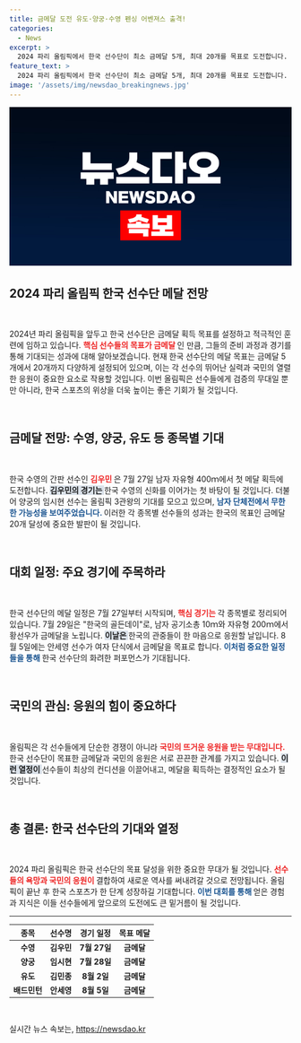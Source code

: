 ```yaml
---
title: 금메달 도전 유도·양궁·수영 펜싱 어벤져스 출격!
categories:
  - News
excerpt: >
  2024 파리 올림픽에서 한국 선수단이 최소 금메달 5개, 최대 20개를 목표로 도전합니다. 세계 기대를 모으는 스타 선수들이 첫 메달을 향한 뜨거운 여정을 시작하는데, 그들의 열정과 응원이 메달의 미래를 바꿀 수 있습니다! 클릭하여 자세한 일정과 선수들을 만나보세요!
feature_text: >
  2024 파리 올림픽에서 한국 선수단이 최소 금메달 5개, 최대 20개를 목표로 도전합니다. 세계 기대를 모으는 스타 선수들이 첫 메달을 향한 뜨거운 여정을 시작하는데, 그들의 열정과 응원이 메달의 미래를 바꿀 수 있습니다! 클릭하여 자세한 일정과 선수들을 만나보세요!
image: '/assets/img/newsdao_breakingnews.jpg'
---
```


<p><img src="/assets/img/newsdao_breakingnews.jpg" alt="implanttips 속보" /></p>

<h2 data-ke-size="size26">2024 파리 올림픽 한국 선수단 메달 전망</h2>

<p data-ke-size="size16">&nbsp;</p>

<p>2024년 파리 올림픽을 앞두고 한국 선수단은 금메달 획득 목표를 설정하고 적극적인 훈련에 임하고 있습니다. <b><span style="color: #ee2323;">핵심 선수들의 목표가 금메달 </span></b>인 만큼, 그들의 준비 과정과 경기를 통해 기대되는 성과에 대해 알아보겠습니다. 현재 한국 선수단의 메달 목표는 금메달 5개에서 20개까지 다양하게 설정되어 있으며, 이는 각 선수의 뛰어난 실력과 국민의 열렬한 응원이 중요한 요소로 작용할 것입니다. 이번 올림픽은 선수들에게 검증의 무대일 뿐만 아니라, 한국 스포츠의 위상을 더욱 높이는 좋은 기회가 될 것입니다.</p>

<p data-ke-size="size16">&nbsp;</p>

<h2 data-ke-size="size26">금메달 전망: 수영, 양궁, 유도 등 종목별 기대</h2>

<p data-ke-size="size16">&nbsp;</p>

<p>한국 수영의 간판 선수인 <b><span style="color: #ee2323;">김우민 </span></b>은 7월 27일 남자 자유형 400ｍ에서 첫 메달 획득에 도전합니다. <b><span style="background-color: #21538527;">김우민의 경기는 </span></b> 한국 수영의 신화를 이어가는 첫 바탕이 될 것입니다. 더불어 양궁의 임시현 선수는 올림픽 3관왕의 기대를 모으고 있으며, <b><span style="color: #1a5490;">남자 단체전에서 무한한 가능성을 보여주었습니다. </span></b> 이러한 각 종목별 선수들의 성과는 한국의 목표인 금메달 20개 달성에 중요한 발판이 될 것입니다.</p>

<p data-ke-size="size16">&nbsp;</p>

<h2 data-ke-size="size26">대회 일정: 주요 경기에 주목하라</h2>

<p data-ke-size="size16">&nbsp;</p>

<p>한국 선수단의 메달 일정은 7월 27일부터 시작되며, <b><span style="color: #ee2323;">핵심 경기는 </span></b> 각 종목별로 정리되어 있습니다. 7월 29일은 "한국의 골든데이"로, 남자 공기소총 10ｍ와 자유형 200ｍ에서 황선우가 금메달을 노립니다. <b><span style="background-color: #21538527;">이날은 </span></b> 한국의 관중들이 한 마음으로 응원할 날입니다. 8월 5일에는 안세영 선수가 여자 단식에서 금메달을 목표로 합니다. <b><span style="color: #1a5490;">이처럼 중요한 일정들을 통해 </span></b> 한국 선수단의 화려한 퍼포먼스가 기대됩니다.</p>

<p data-ke-size="size16">&nbsp;</p>

<h2 data-ke-size="size26">국민의 관심: 응원의 힘이 중요하다</h2>

<p data-ke-size="size16">&nbsp;</p>

<p>올림픽은 각 선수들에게 단순한 경쟁이 아니라 <b><span style="color: #ee2323;">국민의 뜨거운 응원을 받는 무대입니다. </span></b>한국 선수단이 목표한 금메달과 국민의 응원은 서로 끈끈한 관계를 가지고 있습니다. <b><span style="background-color: #21538527;">이런 열정이 </span></b> 선수들이 최상의 컨디션을 이끌어내고, 메달을 획득하는 결정적인 요소가 될 것입니다.</p>

<p data-ke-size="size16">&nbsp;</p>

<h2 data-ke-size="size26">총 결론: 한국 선수단의 기대와 열정</h2>

<p data-ke-size="size16">&nbsp;</p>

<p>2024 파리 올림픽은 한국 선수단의 목표 달성을 위한 중요한 무대가 될 것입니다. <b><span style="color: #ee2323;">선수들의 욕망과 국민의 응원이 </span></b> 결합하여 새로운 역사를 써내려갈 것으로 전망됩니다. 올림픽이 끝난 후 한국 스포츠가 한 단계 성장하길 기대합니다. <b><span style="color: #1a5490;">이번 대회를 통해 </span></b> 얻은 경험과 지식은 이들 선수들에게 앞으로의 도전에도 큰 밑거름이 될 것입니다.</p>

<hr />

<table style="width: 100%;">
    <thead>
        <tr>
            <th style="text-align: center;"><b>종목</b></th>
            <th style="text-align: center;"><b>선수명</b></th>
            <th style="text-align: center;"><b>경기 일정</b></th>
            <th style="text-align: center;"><b>목표 메달</b></th>
        </tr>
    </thead>
    <tbody>
        <tr>
            <td style="text-align: center; height: 17px;"><b>수영</b></td>
            <td style="text-align: center; height: 17px;"><b>김우민</b></td>
            <td style="text-align: center; height: 17px;"><b>7월 27일</b></td>
            <td style="text-align: center; height: 17px;"><b>금메달</b></td>
        </tr>
        <tr>
            <td style="text-align: center; height: 17px;"><b>양궁</b></td>
            <td style="text-align: center; height: 17px;"><b>임시현</b></td>
            <td style="text-align: center; height: 17px;"><b>7월 28일</b></td>
            <td style="text-align: center; height: 17px;"><b>금메달</b></td>
        </tr>
        <tr>
            <td style="text-align: center; height: 17px;"><b>유도</b></td>
            <td style="text-align: center; height: 17px;"><b>김민종</b></td>
            <td style="text-align: center; height: 17px;"><b>8월 2일</b></td>
            <td style="text-align: center; height: 17px;"><b>금메달</b></td>
        </tr>
        <tr>
            <td style="text-align: center; height: 17px;"><b>배드민턴</b></td>
            <td style="text-align: center; height: 17px;"><b>안세영</b></td>
            <td style="text-align: center; height: 17px;"><b>8월 5일</b></td>
            <td style="text-align: center; height: 17px;"><b>금메달</b></td>
        </tr>
    </tbody>
</table>

<p data-ke-size="size16">&nbsp;</p>
실시간 뉴스 속보는, <a href="https://newsdao.kr" rel="dofollow">https://newsdao.kr</a>


